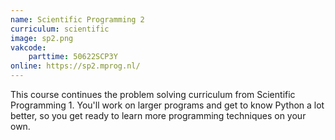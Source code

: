 ```yaml
---
name: Scientific Programming 2
curriculum: scientific
image: sp2.png
vakcode:
    parttime: 50622SCP3Y
online: https://sp2.mprog.nl/
---
```


This course continues the problem solving curriculum from Scientific Programming 1. You'll work on larger programs and get to know Python a lot better, so you get ready to learn more programming techniques on your own.
